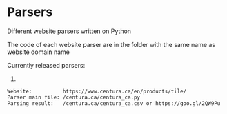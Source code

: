 # Parsers
Different website parsers written on Python

The code of each website parser are in the folder with the same name as website domain name

Currently released parsers: 
  
  1.  
    Website:          https://www.centura.ca/en/products/tile/
    Parser main file: /centura.ca/centura_ca.py
    Parsing result:   /centura.ca/centura_ca.csv or https://goo.gl/2QW9Pu
